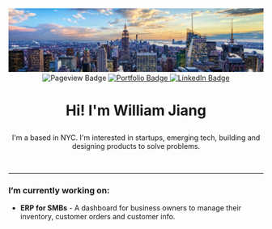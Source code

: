 
<div id="header" align="center">
  <img src="1672159096554.jpeg"/>
</div>

<div id="badges" align="center">

  <a> 
  <img src="https://komarev.com/ghpvc/?username=williamjiang26&style=for-the-badge&label=VIEWS" alt="Pageview Badge"/>
    </a>
  <a href="http://williamjiang.co">
    <img src="https://img.shields.io/badge/Portfolio-yellow?style=for-the-badge&" alt="Portfolio Badge"/>
  </a>
  <a href="https://www.linkedin.com/in/williamjiang26/">
    <img src="https://img.shields.io/badge/LinkedIn-blue?style=for-the-badge&logo=linkedin&logoColor=white" alt="LinkedIn Badge"/>
  </a>
</div>
<p align="center"><h1 align="center"

><strong>Hi! I'm William Jiang</strong>
</h1>

<div align="center">
    I'm a based in NYC. I'm interested in startups, emerging tech, building and designing products to solve problems. 
</div>
</p>

<br>

---

###  I’m currently working on:
- **ERP for SMBs** - A dashboard for business owners to manage their inventory, customer orders and customer info. 

